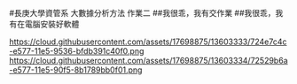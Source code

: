 #長庚大學資管系 大數據分析方法 作業二
##我很乖，我有交作業
##我很乖，我有在電腦安裝好軟體

https://cloud.githubusercontent.com/assets/17698875/13603333/724e7c4c-e577-11e5-9536-bfdb391c40f0.png
https://cloud.githubusercontent.com/assets/17698875/13603334/72529b6a-e577-11e5-90f5-8b1789bb0f01.png

